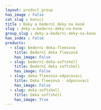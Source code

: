 ```yaml
---
layout: product_group
has_image : False
cat_slug : konici
title : Deky a bederní deky na koně
slug : deky-a-bederni-deky-na-kone
group_slug : deky-a-bederni-deky-na-kone
has_index : False
products:
  - slug: bederni-deka-fleesova
    title: Bederní deka fleesová
    has_image: False
  - slug: bederni-deka-softshell
    title: Bederní deka softshell
    has_image: False
  - slug: deka-fleesova-odpocovaci
    title: Deka fleesová - odpocovací
    has_image: False
  - slug: deka-softshell
    title: Deka softshell
    has_image: True
---
```


